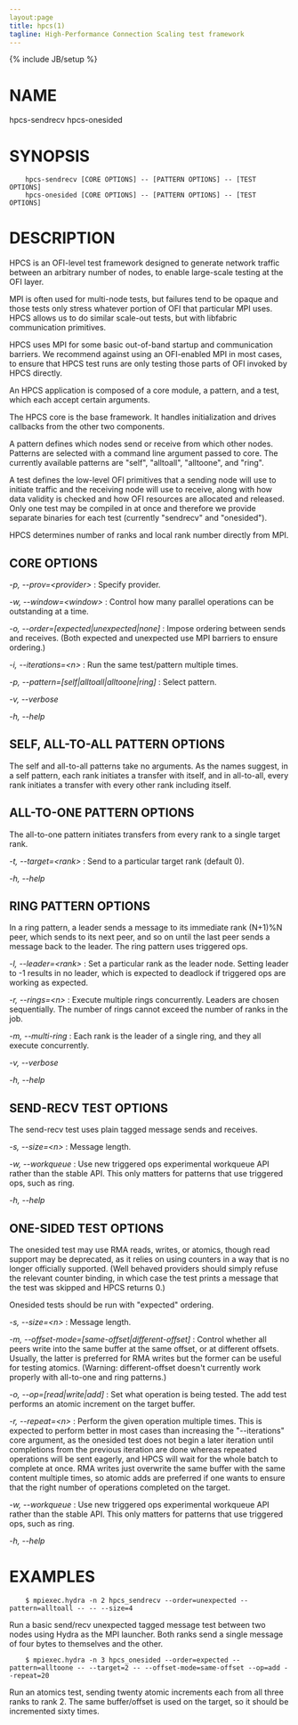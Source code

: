```yaml
---
layout:page
title: hpcs(1)
tagline: High-Performance Connection Scaling test framework
---
```

{% include JB/setup %}

# NAME

hpcs-sendrecv
hpcs-onesided

# SYNOPSIS
```
	hpcs-sendrecv [CORE OPTIONS] -- [PATTERN OPTIONS] -- [TEST OPTIONS]
	hpcs-onesided [CORE OPTIONS] -- [PATTERN OPTIONS] -- [TEST OPTIONS]
```

# DESCRIPTION

HPCS is an OFI-level test framework designed to generate network traffic between an arbitrary number of nodes, to enable large-scale testing at the OFI layer.

MPI is often used for multi-node tests, but failures tend to be opaque and those tests only stress whatever portion of OFI that particular MPI uses.  HPCS allows us to do similar scale-out tests, but with libfabric communication primitives.

HPCS uses MPI for some basic out-of-band startup and communication barriers.  We recommend against using an OFI-enabled MPI in most cases, to ensure that HPCS test runs are only testing those parts of OFI invoked by HPCS directly.

An HPCS application is composed of a core module, a pattern, and a test, which each accept certain arguments.

The HPCS core is the base framework.  It handles initialization and drives callbacks from the other two components.

A pattern defines which nodes send or receive from which other nodes.  Patterns are selected with a command line argument passed to core. The currently available patterns are "self", "alltoall", "alltoone", and "ring".

A test defines the low-level OFI primitives that a sending node will use to initiate traffic and the receiving node will use to receive, along with how data validity is checked and how OFI resources are allocated and released.  Only one test may be compiled in at once and therefore we provide separate binaries for each test (currently "sendrecv" and "onesided").

HPCS determines number of ranks and local rank number directly from MPI.

## CORE OPTIONS

*-p, --prov=\<provider\>*
: Specify provider.

*-w, --window=\<window\>*
: Control how many parallel operations can be outstanding at a time.

*-o, --order=[expected|unexpected|none]*
: Impose ordering between sends and receives.  (Both expected and unexpected use MPI barriers to ensure ordering.)

*-i, --iterations=\<n\>*
: Run the same test/pattern multiple times.

*-p, --pattern=[self|alltoall|alltoone|ring]*
: Select pattern.

*-v, --verbose*

*-h, --help*

## SELF, ALL-TO-ALL PATTERN OPTIONS

The self and all-to-all patterns take no arguments.  As the names suggest, in a self pattern, each rank initiates a transfer with itself, and in all-to-all, every rank initiates a transfer with every other rank including itself.

## ALL-TO-ONE PATTERN OPTIONS

The all-to-one pattern initiates transfers from every rank to a single target rank.

*-t, --target=\<rank\>*
: Send to a particular target rank (default 0).

*-h, --help*

## RING PATTERN OPTIONS

In a ring pattern, a leader sends a message to its immediate rank (N+1)%N peer, which sends to its next peer, and so on until the last peer sends a message back to the leader.  The ring pattern uses triggered ops.

*-l, --leader=\<rank\>*
: Set a particular rank as the leader node.  Setting leader to -1 results in no leader, which is expected to deadlock if triggered ops are working as expected.

*-r, --rings=\<n\>*
: Execute multiple rings concurrently.  Leaders are chosen sequentially.  The number of rings cannot exceed the number of ranks in the job.

*-m, --multi-ring*
: Each rank is the leader of a single ring, and they all execute concurrently.

*-v, --verbose*

*-h, --help*

## SEND-RECV TEST OPTIONS

The send-recv test uses plain tagged message sends and receives.

*-s, --size=\<n\>*
: Message length.

*-w, --workqueue*
: Use new triggered ops experimental workqueue API rather than the stable API.  This only matters for patterns that use triggered ops, such as ring.

*-h, --help*

## ONE-SIDED TEST OPTIONS

The onesided test may use RMA reads, writes, or atomics, though read support may be deprecated, as it relies on using counters in a way that is no longer officially supported.  (Well behaved providers should simply refuse the relevant counter binding, in which case the test prints a message that the test was skipped and HPCS returns 0.)

Onesided tests should be run with "expected" ordering.

*-s, --size=\<n\>*
: Message length.

*-m, --offset-mode=[same-offset|different-offset]*
: Control whether all peers write into the same buffer at the same offset, or at different offsets.  Usually, the latter is preferred for RMA writes but the former can be useful for testing atomics.  (Warning: different-offset doesn't currently work properly with all-to-one and ring patterns.)

*-o, --op=[read|write|add]*
: Set what operation is being tested.  The add test performs an atomic increment on the target buffer.

*-r, --repeat=\<n\>*
: Perform the given operation multiple times.  This is expected to perform better in most cases than increasing  the "--iterations" core argument, as the onesided test does not begin a later iteration until completions from the previous iteration are done whereas repeated operations will be sent eagerly, and HPCS will wait for the whole batch to complete at once.  RMA writes just overwrite the same buffer with the same content multiple times, so atomic adds are preferred if one wants to ensure that the right number of operations completed on the target.

*-w, --workqueue*
: Use new triggered ops experimental workqueue API rather than the stable API.  This only matters for patterns
 that use triggered ops, such as ring.

*-h, --help*

# EXAMPLES

```
	$ mpiexec.hydra -n 2 hpcs_sendrecv --order=unexpected --pattern=alltoall -- -- --size=4
```

Run a basic send/recv unexpected tagged message test between two nodes using Hydra as the MPI launcher.  Both ranks send a single message of four bytes to themselves and the other.

```
	$ mpiexec.hydra -n 3 hpcs_onesided --order=expected --pattern=alltoone -- --target=2 -- --offset-mode=same-offset --op=add --repeat=20
```

Run an atomics test, sending twenty atomic increments each from all three ranks to rank 2.  The same buffer/offset is used on the target, so it should be incremented sixty times.


